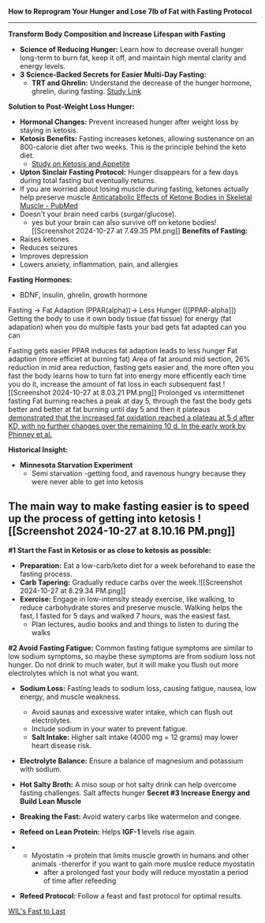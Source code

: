 **How to Reprogram Your Hunger and Lose 7lb of Fat with Fasting Protocol**

---

**Transform Body Composition and Increase Lifespan with Fasting**

- **Science of Reducing Hunger:** Learn how to decrease overall hunger long-term to burn fat, keep it off, and maintain high mental clarity and energy levels.
- **3 Science-Backed Secrets for Easier Multi-Day Fasting:**
  - **TRT and Ghrelin:** Understand the decrease of the hunger hormone, ghrelin, during fasting. [Study Link](https://pubmed.ncbi.nlm.nih.gov/15522942/)

**Solution to Post-Weight Loss Hunger:**

- **Hormonal Changes:** Prevent increased hunger after weight loss by staying in ketosis.
- **Ketosis Benefits:** Fasting increases ketones, allowing sustenance on an 800-calorie diet after two weeks. This is the principle behind the keto diet.
  - [Study on Ketosis and Appetite](https://pubmed.ncbi.nlm.nih.gov/23632752/)
- **Upton Sinclair Fasting Protocol:** Hunger disappears for a few days during total fasting but eventually returns.
- If you are worried about losing muscle during fasting, ketones actually help preserve muscle
[Anticatabolic Effects of Ketone Bodies in Skeletal Muscle - PubMed](https://pubmed.ncbi.nlm.nih.gov/30712977/)
- Doesn't your brain need carbs (surgar/glucose).
	- yes but your brain can also survive off on ketone bodies![[Screenshot 2024-10-27 at 7.49.35 PM.png]]
**Benefits of Fasting:**
- Raises ketones
- Reduces seizures
- Improves depression
- Lowers anxiety, inflammation, pain, and allergies


**Fasting Hormones:**
- BDNF, insulin, ghrelin, growth hormone


Fasting -> Fat Adaption (PPAR(alpha))-> Less Hunger ([[PPAR-alpha]])
Getting the body to use it own body tissue (fat tissue) for energy (fat adapation)
	when you do multiple fasts your bad gets fat adapted can you can 

Fasting gets easier
PPAR induces fat adaption leads to less hunger
Fat adaption (more efficiet at burning fat)
Area of fat around mid section, 26% reduction in mid area reduction, fasting gets easier and, the more often you fast the body learns how to turn fat into energy more efficently each time you do it, increase the amount of fat loss in each subsequent fast ![[Screenshot 2024-10-27 at 8.03.21 PM.png]]
Prolonged vs intermittenet fasting 
Fat burning reaches a peak at day 5, through the fast the body gets better and better at fat burning until day 5 and then it plateaus 
[demonstrated that the increased fat oxidation reached a plateau at 5 d after KD, with no further changes over the remaining 10 d. In the early work by Phinney et al.](https://www.sciencedirect.com/science/article/pii/S0002916522012217#bib18)

**Historical Insight:**
- **Minnesota Starvation Experiment**
	- Semi starvation -getting food, and ravenous hungry because they were never able to get into ketosis 

The main way to make fasting easier is to speed up the process of getting into ketosis
![[Screenshot 2024-10-27 at 8.10.16 PM.png]]
---

**#1 Start the Fast in Ketosis or as close to ketosis as possible:**
- **Preparation:** Eat a low-carb/keto diet for a week beforehand to ease the fasting process.
- **Carb Tapering:** Gradually reduce carbs over the week.![[Screenshot 2024-10-27 at 8.29.34 PM.png]]
- **Exercise:** Engage in low-intensity steady exercise, like walking, to reduce carbohydrate stores and preserve muscle. Walking helps the fast, I fasted for 5 days and walked 7 hours, was the easiest fast.
	- Plan lectures, audio books and and things to listen to during the walks

**#2 Avoid Fasting Fatigue:**
Common fasting fatigue symptoms are similar to low sodium symptoms, so maybe these symptoms are from sodium loss not hunger. Do not drink to much water, but it will make you flush out more electrolytes which is not what you want.
- **Sodium Loss:** Fasting leads to sodium loss, causing fatigue, nausea, low energy, and muscle weakness.
  - Avoid saunas and excessive water intake, which can flush out electrolytes.
  - Include sodium in your water to prevent fatigue.
  - **Salt Intake:** Higher salt intake (4000 mg = 12 grams) may lower heart disease risk.
- **Electrolyte Balance:** Ensure a balance of magnesium and potassium with sodium.
- **Hot Salty Broth:** A miso soup or hot salty drink can help overcome fasting challenges.
Salt affects hunger
**Secret #3  Increase Energy and Build Lean Muscle**

- **Breaking the Fast:** Avoid watery carbs like watermelon and congee.
- **Refeed on Lean Protein:** Helps **IGF-1** levels rise again.
- - Myostatin -> protein that limits muscle growth in humans and other animals
	-thererfor if you want to gain more muslce reduce myostatin
	- after a prolonged fast your body will reduce myostatin a period of time after refeeding
- **Refeed Protocol:** Follow a feast and fast protocol for optimal results.

[WIL's Fast to Last](https://www.skool.com/joseph-e-what-ive-learned-3051/about)